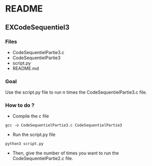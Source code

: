 # README

## EXCodeSequentiel3

### Files
* CodeSequentielPartie3.c
* CodeSequentielPartie3
* script.py
* README.md

### Goal
Use the script.py file to run n times the CodeSequentielPartie3.c file. 

### How to do ?

* Compile the c file

``` gcc -o CodeSequentielPartie3.c CodeSequentielPartie3 ```

* Run the script.py file

``` python3 script.py ```

* Then, give the number of times you want to run the CodeSequentielPartie2.c file.